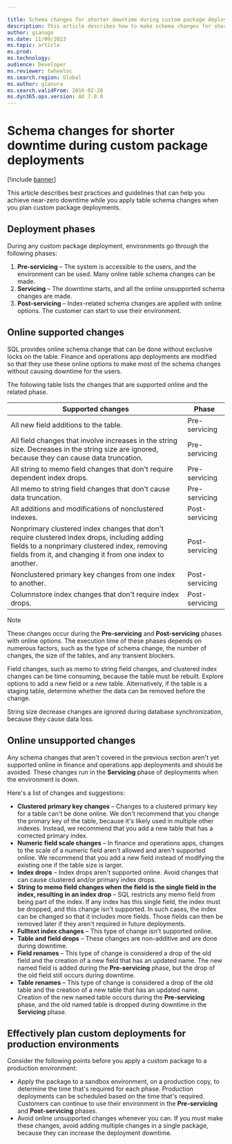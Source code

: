 ```yaml
---

title: Schema changes for shorter downtime during custom package deployments
description: This article describes how to make schema changes for shorter downtime when you deploy custom packages.
author: gianugo
ms.date: 11/09/2023
ms.topic: article
ms.prod: 
ms.technology: 
audience: Developer
ms.reviewer: twheeloc
ms.search.region: Global
ms.author: gianura
ms.search.validFrom: 2016-02-28
ms.dyn365.ops.version: AX 7.0.0
---
```


# Schema changes for shorter downtime during custom package deployments

[!include [banner](../includes/banner.md)]

This article describes best practices and guidelines that can help you achieve near-zero downtime while you apply table schema changes when you plan custom package deployments.

## Deployment phases

During any custom package deployment, environments go through the following phases:

1. **Pre-servicing** – The system is accessible to the users, and the environment can be used. Many online table schema changes can be made.
2. **Servicing** – The downtime starts, and all the online unsupported schema changes are made.
3. **Post-servicing** – Index-related schema changes are applied with online options. The customer can start to use their environment.

## Online supported changes

SQL provides online schema change that can be done without exclusive locks on the table. Finance and operations app deployments are modified so that they use these online options to make most of the schema changes without causing downtime for the users.

The following table lists the changes that are supported online and the related phase.

| Supported changes | Phase |
|------------|-----------|
| All new field additions to the table. | Pre-servicing |
| All field changes that involve increases in the string size. Decreases in the string size are ignored, because they can cause data truncation. | Pre-servicing |
| All string to memo field changes that don't require dependent index drops. | Pre-servicing |
| All memo to string field changes that don't cause data truncation. | Pre-servicing |
| All additions and modifications of nonclustered indexes. | Post-servicing |
| Nonprimary clustered index changes that don't require clustered index drops, including adding fields to a nonprimary clustered index, removing fields from it, and changing it from one index to another. | Post-servicing |
| Nonclustered primary key changes from one index to another. | Post-servicing |
| Columnstore index changes that don't require index drops. | Post-servicing |

> [!NOTE]
> These changes occur during the **Pre-servicing** and **Post-servicing** phases with online options. The execution time of these phases depends on numerous factors, such as the type of schema change, the number of changes, the size of the tables, and any transient blockers.
>
> Field changes, such as memo to string field changes, and clustered index changes can be time consuming, because the table must be rebuilt. Explore options to add a new field or a new table. Alternatively, if the table is a staging table, determine whether the data can be removed before the change.
> 
> String size decrease changes are ignored during database synchronization, because they cause data loss.

## Online unsupported changes

Any schema changes that aren't covered in the previous section aren't yet supported online in finance and operations app deployments and should be avoided. These changes run in the **Servicing** phase of deployments when the environment is down.

Here's a list of changes and suggestions:

 - **Clustered primary key changes** – Changes to a clustered primary key for a table can't be done online. We don't recommend that you change the primary key of the table, because it's likely used in multiple other indexes. Instead, we recommend that you add a new table that has a corrected primary index.
 - **Numeric field scale changes** – In finance and operations apps, changes to the scale of a numeric field aren't allowed and aren't supported online. We recommend that you add a new field instead of modifying the existing one if the table size is larger.
 - **Index drops** – Index drops aren't supported online. Avoid changes that can cause clustered and/or primary index drops.
 - **String to memo field changes when the field is the single field in the index, resulting in an index drop** – SQL restricts any memo field from being part of the index. If any index has this single field, the index must be dropped, and this change isn't supported. In such cases, the index can be changed so that it includes more fields. Those fields can then be removed later if they aren't required in future deployments.
 - **Fulltext index changes** – This type of change isn't supported online.
 - **Table and field drops** – These changes are non-additive and are done during downtime.
 - **Field renames** – This type of change is considered a drop of the old field and the creation of a new field that has an updated name. The new named field is added during the **Pre-servicing** phase, but the drop of the old field still occurs during downtime.
 - **Table renames** – This type of change is considered a drop of the old table and the creation of a new table that has an updated name. Creation of the new named table occurs during the **Pre-servicing** phase, and the old named table is dropped during downtime in the **Servicing** phase.

## Effectively plan custom deployments for production environments

Consider the following points before you apply a custom package to a production environment:

- Apply the package to a sandbox environment, on a production copy, to determine the time that's required for each phase. Production deployments can be scheduled based on the time that's required. Customers can continue to use their environment in the **Pre-servicing** and **Post-servicing** phases.
- Avoid online unsupported changes whenever you can. If you must make these changes, avoid adding multiple changes in a single package, because they can increase the deployment downtime.
